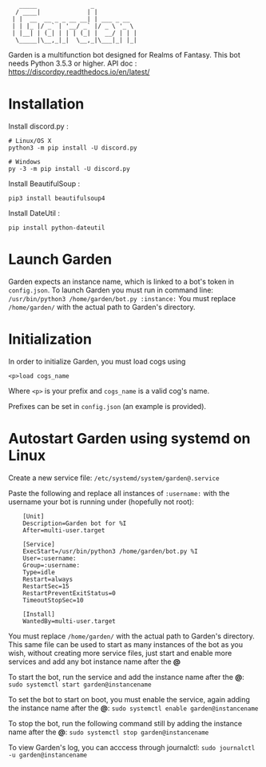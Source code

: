 
       _____               _            
      / ____|             | |           
     | |  __  __ _ _ __ __| | ___ _ __  
     | | |_ |/ _` | '__/ _` |/ _ \ '_ \
     | |__| | (_| | | | (_| |  __/ | | |
      \_____|\__,_|_|  \__,_|\___|_| |_|



Garden is a multifunction bot designed for Realms of Fantasy.
This bot needs Python 3.5.3 or higher.
API doc : <https://discordpy.readthedocs.io/en/latest/>

# Installation

Install discord.py :
```
# Linux/OS X
python3 -m pip install -U discord.py

# Windows
py -3 -m pip install -U discord.py
```
Install BeautifulSoup :
```
pip3 install beautifulsoup4
```
Install DateUtil :
```
pip install python-dateutil
```

# Launch Garden

Garden expects an instance name, which is linked to a bot's token in `config.json`.
To launch Garden you must run in command line:
`/usr/bin/python3 /home/garden/bot.py :instance:`
You must replace `/home/garden/` with the actual path to Garden's directory.

# Initialization

In order to initialize Garden, you must load cogs using
```
<p>load cogs_name
```
Where `<p>` is your prefix and `cogs_name` is a valid cog's name.

Prefixes can be set in `config.json` (an example is provided).

# Autostart Garden using systemd on Linux
Create a new service file:
`/etc/systemd/system/garden@.service`

Paste the following and replace all instances of `:username:` with the username your bot is running under (hopefully not root):

```
    [Unit]
    Description=Garden bot for %I
    After=multi-user.target

    [Service]
    ExecStart=/usr/bin/python3 /home/garden/bot.py %I
    User=:username:
    Group=:username:
    Type=idle
    Restart=always
    RestartSec=15
    RestartPreventExitStatus=0
    TimeoutStopSec=10

    [Install]
    WantedBy=multi-user.target
```
You must replace `/home/garden/` with the actual path to Garden's directory.
This same file can be used to start as many instances of the bot as you wish, without creating more service files, just start and enable more services and add any bot instance name after the **@**

To start the bot, run the service and add the instance name after the **@**:
`sudo systemctl start garden@instancename`

To set the bot to start on boot, you must enable the service, again adding the instance name after the **@**:
`sudo systemctl enable garden@instancename`

To stop the bot, run the following command still by adding the instance name after the **@**:
`sudo systemctl stop garden@instancename`

To view Garden's log, you can acccess through journalctl:
`sudo journalctl -u garden@instancename`
